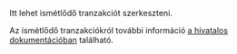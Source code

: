 Itt lehet ismétlődő tranzakciót szerkeszteni.

Az ismétlődő tranzakciókról további információ [a hivatalos dokumentációban](https://firefly-iii.readthedocs.io/en/latest/advanced/recurring.html) található.